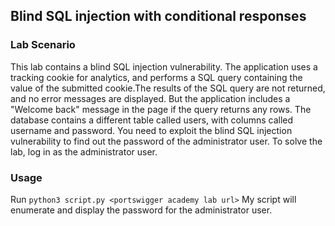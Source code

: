 ## Blind SQL injection with conditional responses
### Lab Scenario
 This lab contains a blind SQL injection vulnerability. The application uses a tracking cookie for analytics, and performs a SQL query containing the value of the submitted cookie.The results of the SQL query are not returned, and no error messages are displayed. But the application includes a "Welcome back" message in the page if the query returns any rows. The database contains a different table called users, with columns called username and password. You need to exploit the blind SQL injection vulnerability to find out the password of the administrator user.
To solve the lab, log in as the administrator user. 

### Usage
Run `python3 script.py <portswigger academy lab url>`
My script will enumerate and display the password for the administrator user.
